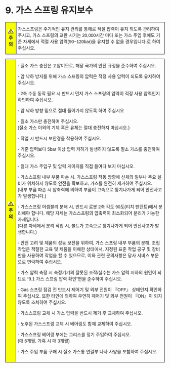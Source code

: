 ﻿# 9. 가스 스프링 유지보수

<style type="text/css">
.tg  {border-collapse:collapse;border-spacing:0;}
.tg td{border-color:black;border-style:solid;border-width:1px;font-family:Arial, sans-serif;font-size:14px;
  overflow:hidden;padding:10px 5px;word-break:normal;}
.tg th{border-color:black;border-style:solid;border-width:1px;font-family:Arial, sans-serif;font-size:14px;
  font-weight:normal;overflow:hidden;padding:10px 5px;word-break:normal;}
.tg .tg-cly1{text-align:left;vertical-align:middle}
.tg .tg-b001{background-color:#f8ff00;color:#000000;font-weight:bold;text-align:center;vertical-align:middle}
</style>
<table class="tg">
<thead>
  <tr>
    <td class="tg-b001"><img src="../_assets/작은주의표시.png"> 주의</td>
    <td class="tg-cly1">가스스프링은 주기적인 유지 관리를 통해로 적절 압력이 유지 되도록  관리하여 주시고, 가스 스프링의 교환 시기는 20,000시간 마다 또는 가스 주입 후에도 기준 자세에서 적절 사용 압력(90~120bar)을 유지할 수 없을 경우입니다.로 하여 주십시오.</td>
  </tr>
</thead>
</table>




<style type="text/css">
.tg  {border-collapse:collapse;border-spacing:0;}
.tg td{border-color:black;border-style:solid;border-width:1px;font-family:Arial, sans-serif;font-size:14px;
  overflow:hidden;padding:10px 5px;word-break:normal;}
.tg th{border-color:black;border-style:solid;border-width:1px;font-family:Arial, sans-serif;font-size:14px;
  font-weight:normal;overflow:hidden;padding:10px 5px;word-break:normal;}
.tg .tg-cly1{text-align:left;vertical-align:middle}
.tg .tg-b001{background-color:#f8ff00;color:#000000;font-weight:bold;text-align:center;vertical-align:middle}
</style>
<table class="tg">
<thead>
  <tr>
    <td class="tg-b001"><img src="../_assets/작은주의표시.png"> 주의</td>
    <td class="tg-cly1">-	질소 가스 충전은 고압이므로, 해당 국가의 안전 규정을 준수하여 주십시오.<p>
-	암 낙하 방지를 위해 가스 스프링의 압력은 적정 사용 압력이 되도록 유지하여 주십시오.<p>
-	2축 수동 동작 필요 시 반드시 먼저 가스 스프링의 압력이 적정 사용 압력인지 확인하여 주십시오.<p>
-	암 낙하 방향 밑으로 절대 들어가지 않도록 하여 주십시오<p>
-	질소 가스만 충전하여 주십시오.<br>
(질소 가스 이외의 기체 혹은 유체는 절대 충전하지 마십시오.)<p>
-	작업 시 반드시 보안경을 착용하여 주십시오.<p> 
-	기준 압력보다 5bar 이상 압력 저하가 발생하지 않도록 질소 가스를 충진하여 주십시오.<p>
-	절대 가스 주입구 및 압력 게이지를 직접 들여다 보지 마십시오.<p>
-	가스스프링 내부 부품 파손 시, 가스스프링 작동 방향에 신체의 일부나 주요 설비가 위치하지 않도록 안전을 확보하고, 가스를 완전히 제거하여 주십시오.<br>
(내부 부품 파손 시 압축력에 의하여 부품이 고속으로 튕겨나가게 되어 안전사고가 발생합니다.)<p>
-	가스스프링 어셈블리 분해 시, 반드시 로봇 2축 각도 90도(티치 펜던트)에서 분리해야 합니다.  해당 자세는 가스스프링의 압축력이 최소화되어 분리가 가능한 자세입니다.<br> 
(다른 자세에서 분리 작업 시, 볼트가 고속으로 튕겨나가게 되어 안전사고가 발생합니다.)<p>
-	안전 고려 및 제품의 성능 보전을 위하여, 가스 스프링 내부 부품의 분해, 조립 작업은 적절한 교육 및 제품을 이해한 상태에서, 지정된 표준 작업 공구 및 장비만을 사용하여 작업을 할 수 있으므로, 이와 관련 문의사항은 당사 서비스 부문으로 연락하여 주십시오.<p>
-	가스 압력 측정 시 측정기기의 잘못된 조작/실수는 가스 압력 저하의 원인이 되므로 “9.1 가스 스프링 압력 확인”편을 준수하여 주십시오.<p>
-	Gas 스프링 점검 전 반드시 제어기 및 외부 전원이 『OFF』 상태인지 확인하여 주십시오. 또한 타인에 의하여 우연히 제어기 및 외부 전원이 『ON』이 되지 않도록 조치하여 주십시오.<p>
-	가스스프링 교체 시 가스 압력을 반드시 제거 후 교체하여 주십시오.<p>
-	노후된 가스스프링 교체 시 베어링도 함께 교체하여 주십시오.<p>
-	가스스프링 베어링 부에는 그리스를 정기 주입하여 주십시오.<br>
(매 6개월, 가혹 시 매 3개월)<p>
-	가스 주입 부품 구매 시 질소 가스통 연결부 나사 사양을 포함하여 주십시오.
</td>
  </tr>
</thead>
</table>




